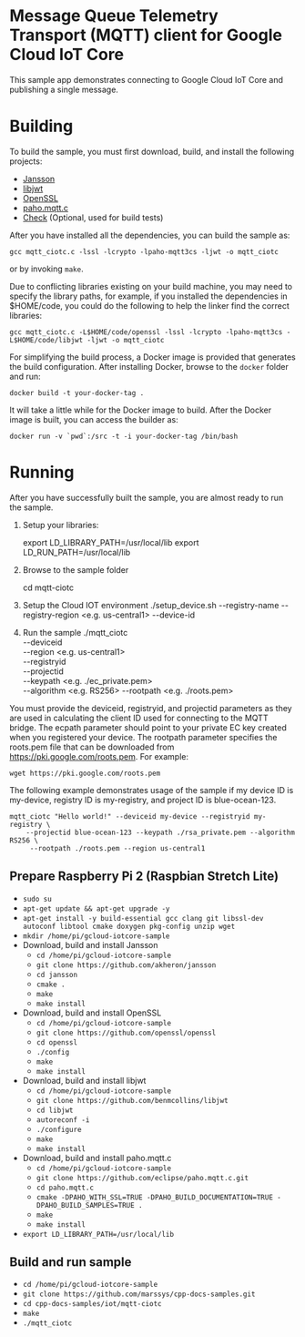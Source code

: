 # Message Queue Telemetry Transport (MQTT) client for Google Cloud IoT Core
This sample app demonstrates connecting to Google Cloud IoT Core and publishing
a single message.

# Building
To build the sample, you must first download, build, and install the following
projects:

* [Jansson](https://github.com/akheron/jansson)
* [libjwt](https://github.com/benmcollins/libjwt)
* [OpenSSL](https://github.com/openssl/openssl)
* [paho.mqtt.c](https://github.com/eclipse/paho.mqtt.c)
* [Check](https://github.com/libcheck/check) (Optional, used for build tests)

After you have installed all the dependencies, you can build the sample as:

    gcc mqtt_ciotc.c -lssl -lcrypto -lpaho-mqtt3cs -ljwt -o mqtt_ciotc

or by invoking `make`.

Due to conflicting libraries existing on your build machine, you may need to
specify the library paths, for example, if you installed the dependencies in
$HOME/code, you could do the following to help the linker find the correct
libraries:

    gcc mqtt_ciotc.c -L$HOME/code/openssl -lssl -lcrypto -lpaho-mqtt3cs -L$HOME/code/libjwt -ljwt -o mqtt_ciotc

For simplifying the build process, a Docker image is provided that generates
the build configuration. After installing Docker, browse to the `docker` folder
and run:

    docker build -t your-docker-tag .

It will take a little while for the Docker image to build. After the Docker
image is built, you can access the builder as:

    docker run -v `pwd`:/src -t -i your-docker-tag /bin/bash

# Running
After you have successfully built the sample, you are almost ready to run the
sample.

1. Setup your libraries:

    export LD_LIBRARY_PATH=/usr/local/lib
    export LD_RUN_PATH=/usr/local/lib

2. Browse to the sample folder

    cd mqtt-ciotc

3. Setup the Cloud IOT environment
    ./setup_device.sh --registry-name <Your registry id> --registry-region <e.g. us-central1> --device-id <Your device ID>

4. Run the sample
    ./mqtt_ciotc <message> \
        --deviceid <your device id>\
        --region <e.g. us-central1>\
        --registryid <your registry id>\
        --projectid <your project id>\
        --keypath <e.g. ./ec_private.pem>\
        --algorithm <e.g. RS256>
        --rootpath <e.g. ./roots.pem>

You must provide the deviceid, registryid, and projectid parameters as they are
used in calculating the client ID used for connecting to the MQTT bridge. The
ecpath parameter should point to your private EC key created when you registered
your device. The rootpath parameter specifies the roots.pem file that can be
downloaded from https://pki.google.com/roots.pem. For example:

    wget https://pki.google.com/roots.pem

The following example demonstrates usage of the sample if my device ID is
my-device, registry ID is my-registry, and project ID is blue-ocean-123.

    mqtt_ciotc "Hello world!" --deviceid my-device --registryid my-registry \
        --projectid blue-ocean-123 --keypath ./rsa_private.pem --algorithm RS256 \
         --rootpath ./roots.pem --region us-central1
    
## Prepare Raspberry Pi 2 (Raspbian Stretch Lite)
- `sudo su`
- `apt-get update && apt-get upgrade -y`
- `apt-get install -y build-essential gcc clang git libssl-dev autoconf libtool cmake doxygen pkg-config unzip wget`
- `mkdir /home/pi/gcloud-iotcore-sample`
- Download, build and install Jansson
  - `cd /home/pi/gcloud-iotcore-sample`
  - `git clone https://github.com/akheron/jansson`
  - `cd jansson`
  - `cmake .`
  - `make`
  - `make install`
- Download, build and install OpenSSL
  - `cd /home/pi/gcloud-iotcore-sample`
  - `git clone https://github.com/openssl/openssl`
  - `cd openssl`
  - `./config`
  - `make`
  - `make install`
- Download, build and install libjwt
  - `cd /home/pi/gcloud-iotcore-sample`
  - `git clone https://github.com/benmcollins/libjwt`
  - `cd libjwt`
  - `autoreconf -i`
  - `./configure`
  - `make`
  - `make install`
- Download, build and install paho.mqtt.c
  - `cd /home/pi/gcloud-iotcore-sample`
  - `git clone https://github.com/eclipse/paho.mqtt.c.git`
  - `cd paho.mqtt.c`
  - `cmake -DPAHO_WITH_SSL=TRUE -DPAHO_BUILD_DOCUMENTATION=TRUE -DPAHO_BUILD_SAMPLES=TRUE .`
  - `make`
  - `make install`
- `export LD_LIBRARY_PATH=/usr/local/lib`
## Build and run sample
- `cd /home/pi/gcloud-iotcore-sample`
- `git clone https://github.com/marssys/cpp-docs-samples.git`
- `cd cpp-docs-samples/iot/mqtt-ciotc`
- `make`
- `./mqtt_ciotc`
